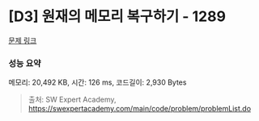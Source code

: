 # [D3] 원재의 메모리 복구하기 - 1289 

[문제 링크](https://swexpertacademy.com/main/code/problem/problemDetail.do?contestProbId=AV19AcoKI9sCFAZN) 

### 성능 요약

메모리: 20,492 KB, 시간: 126 ms, 코드길이: 2,930 Bytes



> 출처: SW Expert Academy, https://swexpertacademy.com/main/code/problem/problemList.do